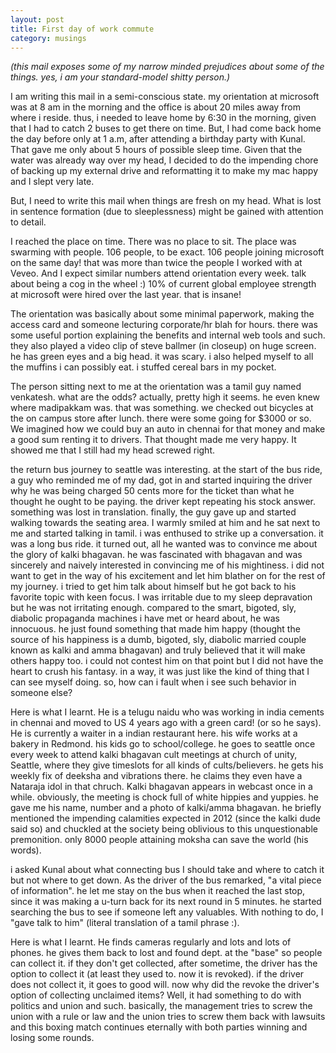 ```yaml
---
layout: post
title: First day of work commute
category: musings
---
```


*(this mail exposes some of my narrow minded prejudices about some of the things. yes, i am your standard-model shitty person.)*

I am writing this mail in a semi-conscious state. my orientation at microsoft was at 8 am in the morning and the office is about 20 miles away from where i reside. thus, i needed to leave home by 6:30 in the morning, given that I had to catch 2 buses to get there on time. But, I had come back home the day before only at 1 a.m, after attending a birthday party with Kunal. That gave me only about 5 hours of possible sleep time. Given that the water was already way over my head, I decided to do the impending chore of backing up my external drive and reformatting it to make my mac happy and I slept very late.

But, I need to write this mail when things are fresh on my head. What is lost in sentence formation (due to sleeplessness) might be gained with attention to detail.

I reached the place on time. There was no place to sit. The place was swarming with people. 106 people, to be exact. 106 people joining microsoft on the same day! that was more than twice the people I worked with at Veveo. And I expect similar numbers attend orientation every week. talk about being a cog in the wheel :) 10% of current global employee strength at microsoft were hired over the last year. that is insane!

The orientation was basically about some minimal paperwork, making the access card and someone lecturing corporate/hr blah for hours. there was some useful portion explaining the benefits and internal web tools and such. they also played a video clip of steve ballmer (in closeup) on huge screen. he has green eyes and a big head. it was scary. i also helped myself to all the muffins i can possibly eat. i stuffed cereal bars in my pocket.

The person sitting next to me at the orientation was a tamil guy named venkatesh. what are the odds? actually, pretty high it seems. he even knew where madipakkam was. that was something. we checked out bicycles at the on campus store after lunch. there were some
going for $3000 or so. We imagined how we could buy an auto in chennai for that money and make a good sum renting it to drivers. That thought made me very happy. It showed me that I still had my head screwed right.

the return bus journey to seattle was interesting. at the start of the bus ride, a guy who reminded me of my dad, got in and started inquiring the driver why he was being charged 50 cents more for the ticket than what he thought he ought to be paying. the driver kept repeating his stock answer. something was lost in translation. finally, the guy gave up and started walking towards the seating area. I warmly smiled at him and he sat next to me and started talking in tamil. i was enthused to strike up a conversation. it was a long bus ride. it turned out, all he wanted was to convince me about the glory of kalki bhagavan. he was fascinated with bhagavan and was sincerely and naively interested in convincing me of his mightiness. i did not want to get in the way of his excitement and let him blather on for the rest of my journey. i tried to get him talk about himself but he got back to his favorite topic with keen focus. I was irritable due to my sleep depravation but he was not irritating enough. compared to the smart, bigoted, sly, diabolic propaganda machines i have met or heard about, he was innocuous. he just found something that made him happy (thought the source of his happiness is a dumb, bigoted, sly, diabolic married couple known as kalki and amma bhagavan) and truly believed that it will make others happy too. i could not contest him on that point but I did not have the heart to crush his fantasy. in a way, it was just like the kind of thing that I can see myself doing. so, how can i fault when i see such behavior in someone else?

Here is what I learnt. He is a telugu naidu who was working in india cements in chennai and moved to US 4 years ago with a green card! (or so he says). He is currently a waiter in a indian restaurant here. his wife works at a bakery in Redmond. his kids go to school/college. he goes to seattle once every week to attend kalki bhagavan cult meetings at church of unity, Seattle, where they give timeslots for all kinds of cults/believers. he gets his weekly fix of deeksha and vibrations there. he claims they even have a Nataraja idol in that chruch. Kalki bhagavan appears in webcast once in a while. obviously, the meeting is chock full of white hippies and yuppies. he gave me his name, number and a photo of kalki/amma bhagavan. he briefly mentioned the impending calamities expected in 2012 (since the kalki dude said so) and chuckled at the society being oblivious to this unquestionable premonition. only 8000 people attaining moksha can save the world (his words).

i asked Kunal about what connecting bus I should take and where to catch it but not where to get down. As the driver of the bus remarked, "a vital piece of information". he let me stay on the bus when it reached the last stop, since it was making a u-turn back for its next round in 5 minutes. he started searching the bus to see if someone left any valuables. With nothing to do, I "gave talk to him" (literal translation of a tamil phrase :).

Here is what I learnt. He finds cameras regularly and lots and lots of phones. he gives them back to lost and found dept. at the "base" so people can collect it. if they don't get collected, after sometime, the driver has the option to collect it (at least they used to. now it is revoked). if the driver does not collect it, it goes to good will. now why did the revoke the driver's option of collecting unclaimed items? Well, it had something to do with politics and union and such. basically, the management tries to screw the union with a rule or law and the union tries to screw them back with lawsuits and this boxing match continues eternally with both parties winning and losing some rounds. 
